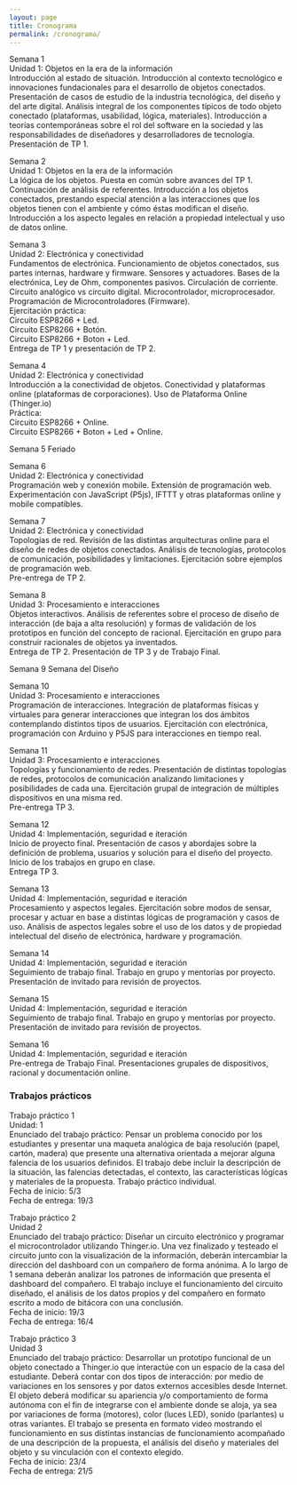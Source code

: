 ```yaml
---
layout: page
title: Cronograma
permalink: /cronograma/
---
```


Semana 1  
Unidad 1: Objetos en la era de la información  
Introducción al estado de situación. Introducción al contexto tecnológico e innovaciones fundacionales para el desarrollo de objetos conectados. Presentación de casos de estudio de la industria tecnológica, del diseño y del arte digital. Análisis integral de los componentes típicos de todo objeto conectado (plataformas, usabilidad, lógica, materiales). Introducción a teorías contemporáneas sobre el rol del software en la sociedad y las responsabilidades de diseñadores y desarrolladores de tecnología. Presentación de TP 1.  

Semana 2  
Unidad 1: Objetos en la era de la información  
La lógica de los objetos. Puesta en común sobre avances del TP 1. Continuación de análisis de referentes. Introducción a los objetos conectados, prestando especial atención a las interacciones que los objetos tienen con el ambiente y cómo éstas modifican el diseño. Introducción a los aspecto legales en relación a propiedad intelectual y uso de datos online.  

Semana 3  
Unidad 2: Electrónica y conectividad  
Fundamentos de electrónica. Funcionamiento de objetos conectados, sus partes internas, hardware y firmware. Sensores y actuadores. Bases de la electrónica, Ley de Ohm, componentes pasivos. Circulación de corriente. Circuito analógico vs circuito digital. Microcontrolador,  microprocesador. Programación de Microcontroladores (Firmware).  
Ejercitación práctica:  
Circuito ESP8266 + Led.  
Circuito ESP8266 + Botón.  
Circuito ESP8266 + Boton + Led.  
Entrega de TP 1 y presentación de TP 2.  

Semana 4  
Unidad 2: Electrónica y conectividad  
Introducción a la conectividad de objetos.  Conectividad y plataformas online (plataformas de corporaciones). Uso de Plataforma Online (Thinger.io)  
Práctica:  
Circuito ESP8266 + Online.  
Circuito ESP8266 + Boton + Led + Online.  
 
Semana 5 Feriado  
 
Semana 6  
Unidad 2: Electrónica y conectividad  
Programación web y conexión mobile. Extensión de programación web. Experimentación con JavaScript (P5js), IFTTT y otras plataformas online y mobile compatibles.  

Semana 7  
Unidad 2: Electrónica y conectividad  
Topologías de red. Revisión de las distintas arquitecturas online para el diseño de redes de objetos conectados. Análisis de tecnologías, protocolos de comunicación, posibilidades y limitaciones. Ejercitación sobre ejemplos de programación web.  
Pre-entrega de TP 2.  

Semana 8  
Unidad 3: Procesamiento e interacciones  
Objetos interactivos. Análisis de referentes sobre el proceso de diseño de interacción (de baja a alta resolución) y formas de validación de los prototipos en función del concepto de racional. Ejercitación en grupo para construir racionales de objetos ya inventados.  
Entrega de TP 2. Presentación de TP 3 y de Trabajo Final.  

Semana 9 Semana del Diseño  

Semana 10  
Unidad 3: Procesamiento e interacciones  
Programación de interacciones. Integración de plataformas físicas y virtuales para generar interacciones que integran los dos ámbitos contemplando distintos tipos de usuarios. Ejercitación con electrónica, programación con Arduino y P5JS para interacciones en tiempo real.  

Semana 11  
Unidad 3: Procesamiento e interacciones  
Topologías y funcionamiento de redes. Presentación de distintas topologías de redes, protocolos de comunicación analizando limitaciones y posibilidades de cada una. Ejercitación grupal de integración de múltiples dispositivos en una misma red.  
Pre-entrega TP 3.  

Semana 12  
Unidad 4: Implementación, seguridad e iteración  
Inicio de proyecto final. Presentación de casos y abordajes sobre la definición de problema, usuarios y solución para el diseño del proyecto. Inicio de los trabajos en grupo en clase.  
Entrega TP 3.  

Semana 13  
Unidad 4: Implementación, seguridad e iteración  
Procesamiento y aspectos legales. Ejercitación sobre modos de sensar, procesar y actuar en base a distintas lógicas de programación y casos de uso. Análisis de aspectos legales sobre el uso de los datos y de propiedad intelectual del diseño de electrónica, hardware y programación.  

Semana 14  
Unidad 4: Implementación, seguridad e iteración  
Seguimiento de trabajo final. Trabajo en grupo y mentorías por proyecto. Presentación de invitado para revisión de proyectos.  

Semana 15  
Unidad 4: Implementación, seguridad e iteración  
Seguimiento de trabajo final. Trabajo en grupo y mentorías por proyecto. Presentación de invitado para revisión de proyectos.  

Semana 16  
Unidad 4: Implementación, seguridad e iteración  
Pre-entrega de Trabajo Final. Presentaciones grupales de dispositivos, racional y documentación online.

### Trabajos prácticos

Trabajo práctico 1  
Unidad: 1  
Enunciado del trabajo práctico: Pensar un problema conocido por los estudiantes y presentar una maqueta analógica de baja resolución (papel, cartón, madera) que presente una alternativa orientada a mejorar alguna falencia de los usuarios definidos. El trabajo debe incluir la descripción de la situación, las falencias detectadas, el contexto, las características lógicas y materiales de la propuesta. Trabajo práctico individual.  
Fecha de inicio: 5/3  
Fecha de entrega: 19/3  


Trabajo práctico 2  
Unidad 2  
Enunciado del trabajo práctico: Diseñar un circuito electrónico y programar el microcontrolador utilizando Thinger.io. Una vez finalizado y testeado el circuito junto con la visualización de la información, deberán intercambiar la dirección del dashboard con un compañero de forma anónima. A lo largo de 1 semana deberán analizar los patrones de información que presenta el dashboard del compañero. El trabajo incluye el funcionamiento del circuito diseñado, el análisis de los datos propios y del compañero en formato escrito a modo de bitácora con una conclusión.  
Fecha de inicio: 19/3  
Fecha de entrega: 16/4  

Trabajo práctico 3  
Unidad 3  
Enunciado del trabajo práctico: Desarrollar un prototipo funcional de un objeto conectado a Thinger.io que interactúe con un espacio de la casa del estudiante. Deberá contar con dos tipos de interacción: por medio de variaciones en los sensores y por datos externos accesibles desde Internet. El objeto deberá modificar su apariencia y/o comportamiento de forma autónoma con el fin de integrarse con el ambiente donde se aloja, ya sea por variaciones de forma (motores), color (luces LED), sonido (parlantes) u otras variantes. El trabajo se presenta en formato video mostrando el funcionamiento en sus distintas instancias de funcionamiento acompañado de una descripción de la propuesta, el análisis del diseño y materiales del objeto y su vinculación con el contexto elegido.  
Fecha de inicio: 23/4  
Fecha de entrega: 21/5  